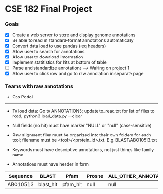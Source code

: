# CSE 182 Final Project
### Goals
- [x] Create a web server to store and display genome annotations
- [x] Be able to read in standard-format annotations automatically
- [x] Convert data load to use pandas (req headers)
- [x] Allow user to search for annotations
- [x] Allow user to download information
- [x] Implement statitistics for hits at bottom of table
- [ ] Parse and standardize annotations --> Waiting on project 1
- [x] Allow user to click row and go to raw annotation in separate page

### Teams with raw annotations
* Gas Pedal

---

* To load data: Go to ANNOTATIONS; update to_read.txt for list of files to read; python3 load\_data.py --clear

* Null fields (no hit) must have marker "NULL" or "null" (case-sensitive)

* Raw alignment files must be organized into their own folders for each tool; filename must be \<tool>/<protein\_id>.txt. E.g. BLAST/ABO10513.txt

* Keywords must have descriptive annotations, not just things like family name

* Annotations must have header in form 

| Sequence | BLAST | Pfam | Prosite | ALL\_OTHER\_ANNOTATIONS | Comments |
| -------- | ----- | ---- | ------- | ----------------------- | -------- |
| ABO10513 | blast_hit | pfam_hit | null | null | generic_comment |
